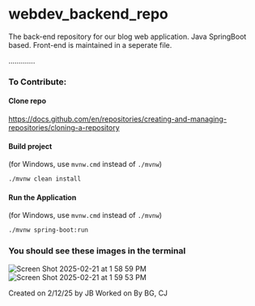 # webdev_backend_repo
The back-end repository for our blog web application. Java SpringBoot based.
Front-end is maintained in a seperate file.

.............


### To Contribute:

#### Clone repo
https://docs.github.com/en/repositories/creating-and-managing-repositories/cloning-a-repository

#### Build project
(for Windows, use `mvnw.cmd` instead of `./mvnw`)
```bash
./mvnw clean install
```
#### Run the Application
(for Windows, use `mvnw.cmd` instead of `./mvnw`)
```bash
./mvnw spring-boot:run
```
### You should see these images in the terminal 
![Screen Shot 2025-02-21 at 1 58 59 PM](https://github.com/user-attachments/assets/16ca7b06-6a6f-4a2c-801e-658ce6fd9f97)
![Screen Shot 2025-02-21 at 1 59 53 PM](https://github.com/user-attachments/assets/89169084-40e3-4dd0-9869-b4f519f9b0f5)

Created on 2/12/25 by JB
Worked on By BG, CJ
